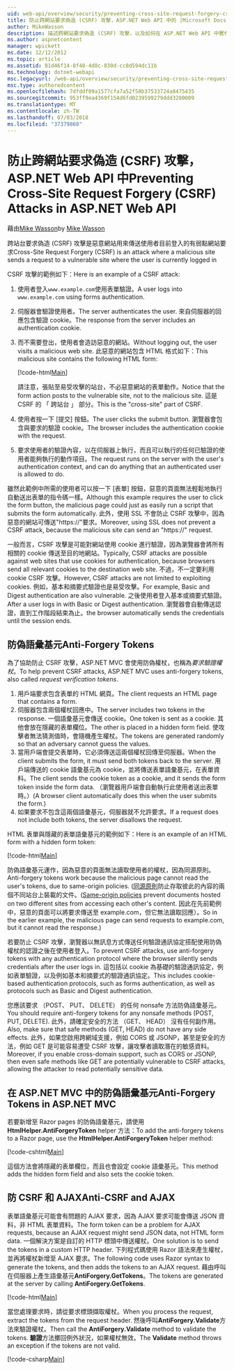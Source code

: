 ```yaml
---
uid: web-api/overview/security/preventing-cross-site-request-forgery-csrf-attacks
title: 防止跨網站要求偽造 (CSRF) 攻擊，ASP.NET Web API 中的 |Microsoft Docs
author: MikeWasson
description: 描述跨網站要求偽造 (CSRF) 攻擊，以及如何在 ASP.NET Web API 中實作防 CSRF 量值。
ms.author: aspnetcontent
manager: wpickett
ms.date: 12/12/2012
ms.topic: article
ms.assetid: 81d46f14-8f48-4d8c-830d-cc8d594dc11b
ms.technology: dotnet-webapi
msc.legacyurl: /web-api/overview/security/preventing-cross-site-request-forgery-csrf-attacks
msc.type: authoredcontent
ms.openlocfilehash: 7dfddf09a1577cfa7a52f58b37533724a8475435
ms.sourcegitcommit: 953ff9ea4369f154d6fd0239599279ddd3280009
ms.translationtype: MT
ms.contentlocale: zh-TW
ms.lasthandoff: 07/03/2018
ms.locfileid: "37379868"
---
```

<a name="preventing-cross-site-request-forgery-csrf-attacks-in-aspnet-web-api"></a><span data-ttu-id="e9be3-103">防止跨網站要求偽造 (CSRF) 攻擊，ASP.NET Web API 中</span><span class="sxs-lookup"><span data-stu-id="e9be3-103">Preventing Cross-Site Request Forgery (CSRF) Attacks in ASP.NET Web API</span></span>
====================
<span data-ttu-id="e9be3-104">藉由[Mike Wasson](https://github.com/MikeWasson)</span><span class="sxs-lookup"><span data-stu-id="e9be3-104">by [Mike Wasson](https://github.com/MikeWasson)</span></span>

<span data-ttu-id="e9be3-105">跨站台要求偽造 (CSRF) 攻擊是惡意網站用來傳送使用者目前登入的有弱點網站要求</span><span class="sxs-lookup"><span data-stu-id="e9be3-105">Cross-Site Request Forgery (CSRF) is an attack where a malicious site sends a request to a vulnerable site where the user is currently logged in</span></span>

<span data-ttu-id="e9be3-106">CSRF 攻擊的範例如下：</span><span class="sxs-lookup"><span data-stu-id="e9be3-106">Here is an example of a CSRF attack:</span></span>

1. <span data-ttu-id="e9be3-107">使用者登入`www.example.com`使用表單驗證。</span><span class="sxs-lookup"><span data-stu-id="e9be3-107">A user logs into `www.example.com` using forms authentication.</span></span>
2. <span data-ttu-id="e9be3-108">伺服器會驗證使用者。</span><span class="sxs-lookup"><span data-stu-id="e9be3-108">The server authenticates the user.</span></span> <span data-ttu-id="e9be3-109">來自伺服器的回應包含驗證 cookie。</span><span class="sxs-lookup"><span data-stu-id="e9be3-109">The response from the server includes an authentication cookie.</span></span>
3. <span data-ttu-id="e9be3-110">而不需要登出，使用者會造訪惡意的網站。</span><span class="sxs-lookup"><span data-stu-id="e9be3-110">Without logging out, the user visits a malicious web site.</span></span> <span data-ttu-id="e9be3-111">此惡意的網站包含 HTML 格式如下：</span><span class="sxs-lookup"><span data-stu-id="e9be3-111">This malicious site contains the following HTML form:</span></span> 

    [!code-html[Main](preventing-cross-site-request-forgery-csrf-attacks/samples/sample1.html)]

    <span data-ttu-id="e9be3-112">請注意，張貼至易受攻擊的站台，不必惡意網站的表單動作。</span><span class="sxs-lookup"><span data-stu-id="e9be3-112">Notice that the form action posts to the vulnerable site, not to the malicious site.</span></span> <span data-ttu-id="e9be3-113">這是 CSRF 的 「 跨站台 」 部分。</span><span class="sxs-lookup"><span data-stu-id="e9be3-113">This is the "cross-site" part of CSRF.</span></span>
4. <span data-ttu-id="e9be3-114">使用者按一下 [提交] 按鈕。</span><span class="sxs-lookup"><span data-stu-id="e9be3-114">The user clicks the submit button.</span></span> <span data-ttu-id="e9be3-115">瀏覽器會包含與要求的驗證 cookie。</span><span class="sxs-lookup"><span data-stu-id="e9be3-115">The browser includes the authentication cookie with the request.</span></span>
5. <span data-ttu-id="e9be3-116">要求使用者的驗證內容，以在伺服器上執行，而且可以執行的任何已驗證的使用者能夠執行的動作項目。</span><span class="sxs-lookup"><span data-stu-id="e9be3-116">The request runs on the server with the user's authentication context, and can do anything that an authenticated user is allowed to do.</span></span>

<span data-ttu-id="e9be3-117">雖然此範例中所需的使用者可以按一下 [表單] 按鈕，惡意的頁面無法輕鬆地執行自動送出表單的指令碼一樣。</span><span class="sxs-lookup"><span data-stu-id="e9be3-117">Although this example requires the user to click the form button, the malicious page could just as easily run a script that submits the form automatically.</span></span> <span data-ttu-id="e9be3-118">此外，使用 SSL 不會防止 CSRF 攻擊中，因為惡意的網站可傳送"https://"要求。</span><span class="sxs-lookup"><span data-stu-id="e9be3-118">Moreover, using SSL does not prevent a CSRF attack, because the malicious site can send an "https://" request.</span></span>

<span data-ttu-id="e9be3-119">一般而言，CSRF 攻擊是可能對網站使用 cookie 進行驗證，因為瀏覽器會將所有相關的 cookie 傳送至目的地網站。</span><span class="sxs-lookup"><span data-stu-id="e9be3-119">Typically, CSRF attacks are possible against web sites that use cookies for authentication, because browsers send all relevant cookies to the destination web site.</span></span> <span data-ttu-id="e9be3-120">不過，不一定要利用 cookie CSRF 攻擊。</span><span class="sxs-lookup"><span data-stu-id="e9be3-120">However, CSRF attacks are not limited to exploiting cookies.</span></span> <span data-ttu-id="e9be3-121">例如，基本和摘要式驗證也是易受攻擊。</span><span class="sxs-lookup"><span data-stu-id="e9be3-121">For example, Basic and Digest authentication are also vulnerable.</span></span> <span data-ttu-id="e9be3-122">之後使用者登入基本或摘要式驗證。</span><span class="sxs-lookup"><span data-stu-id="e9be3-122">After a user logs in with Basic or Digest authentication.</span></span> <span data-ttu-id="e9be3-123">瀏覽器會自動傳送認證，直到工作階段結束為止。</span><span class="sxs-lookup"><span data-stu-id="e9be3-123">the browser automatically sends the credentials until the session ends.</span></span>

## <a name="anti-forgery-tokens"></a><span data-ttu-id="e9be3-124">防偽語彙基元</span><span class="sxs-lookup"><span data-stu-id="e9be3-124">Anti-Forgery Tokens</span></span>

<span data-ttu-id="e9be3-125">為了協助防止 CSRF 攻擊，ASP.NET MVC 會使用防偽權杖，也稱為*要求驗證權杖*。</span><span class="sxs-lookup"><span data-stu-id="e9be3-125">To help prevent CSRF attacks, ASP.NET MVC uses anti-forgery tokens, also called *request verification tokens*.</span></span>

1. <span data-ttu-id="e9be3-126">用戶端要求包含表單的 HTML 網頁。</span><span class="sxs-lookup"><span data-stu-id="e9be3-126">The client requests an HTML page that contains a form.</span></span>
2. <span data-ttu-id="e9be3-127">伺服器包含兩個權杖回應中。</span><span class="sxs-lookup"><span data-stu-id="e9be3-127">The server includes two tokens in the response.</span></span> <span data-ttu-id="e9be3-128">一個語彙基元會傳送 cookie。</span><span class="sxs-lookup"><span data-stu-id="e9be3-128">One token is sent as a cookie.</span></span> <span data-ttu-id="e9be3-129">其他會放在隱藏的表單欄位。</span><span class="sxs-lookup"><span data-stu-id="e9be3-129">The other is placed in a hidden form field.</span></span> <span data-ttu-id="e9be3-130">使攻擊者無法猜測值時，會隨機產生權杖。</span><span class="sxs-lookup"><span data-stu-id="e9be3-130">The tokens are generated randomly so that an adversary cannot guess the values.</span></span>
3. <span data-ttu-id="e9be3-131">當用戶端會提交表單時，它必須傳送這兩個權杖回傳至伺服器。</span><span class="sxs-lookup"><span data-stu-id="e9be3-131">When the client submits the form, it must send both tokens back to the server.</span></span> <span data-ttu-id="e9be3-132">用戶端傳送的 cookie 語彙基元為 cookie，並將傳送表單語彙基元，在表單資料。</span><span class="sxs-lookup"><span data-stu-id="e9be3-132">The client sends the cookie token as a cookie, and it sends the form token inside the form data.</span></span> <span data-ttu-id="e9be3-133">（瀏覽器用戶端會自動執行此使用者送出表單時。）</span><span class="sxs-lookup"><span data-stu-id="e9be3-133">(A browser client automatically does this when the user submits the form.)</span></span>
4. <span data-ttu-id="e9be3-134">如果要求不包含這兩個語彙基元，伺服器就不允許要求。</span><span class="sxs-lookup"><span data-stu-id="e9be3-134">If a request does not include both tokens, the server disallows the request.</span></span>

<span data-ttu-id="e9be3-135">HTML 表單與隱藏的表單語彙基元的範例如下：</span><span class="sxs-lookup"><span data-stu-id="e9be3-135">Here is an example of an HTML form with a hidden form token:</span></span>

[!code-html[Main](preventing-cross-site-request-forgery-csrf-attacks/samples/sample2.html)]

<span data-ttu-id="e9be3-136">防偽語彙基元運作，因為惡意的頁面無法讀取使用者的權杖，因為同源原則。</span><span class="sxs-lookup"><span data-stu-id="e9be3-136">Anti-forgery tokens work because the malicious page cannot read the user's tokens, due to same-origin policies.</span></span> <span data-ttu-id="e9be3-137">([同源原則](http://www.w3.org/Security/wiki/Same_Origin_Policy)防止存取彼此的內容的兩個不同站台上裝載的文件。</span><span class="sxs-lookup"><span data-stu-id="e9be3-137">([Same-origin policies](http://www.w3.org/Security/wiki/Same_Origin_Policy) prevent documents hosted on two different sites from accessing each other's content.</span></span> <span data-ttu-id="e9be3-138">因此在先前範例中，惡意的頁面可以將要求傳送至 example.com，但它無法讀取回應）。</span><span class="sxs-lookup"><span data-stu-id="e9be3-138">So in the earlier example, the malicious page can send requests to example.com, but it cannot read the response.)</span></span>

<span data-ttu-id="e9be3-139">若要防止 CSRF 攻擊，瀏覽器以無訊息方式傳送任何驗證通訊協定搭配使用防偽權杖的認證之後在使用者登入。</span><span class="sxs-lookup"><span data-stu-id="e9be3-139">To prevent CSRF attacks, use anti-forgery tokens with any authentication protocol where the browser silently sends credentials after the user logs in.</span></span> <span data-ttu-id="e9be3-140">這包括以 cookie 為基礎的驗證通訊協定，例如表單驗證，以及例如基本和摘要式的驗證通訊協定。</span><span class="sxs-lookup"><span data-stu-id="e9be3-140">This includes cookie-based authentication protocols, such as forms authentication, as well as protocols such as Basic and Digest authentication.</span></span>

<span data-ttu-id="e9be3-141">您應該要求 （POST、 PUT、 DELETE） 的任何 nonsafe 方法防偽語彙基元。</span><span class="sxs-lookup"><span data-stu-id="e9be3-141">You should require anti-forgery tokens for any nonsafe methods (POST, PUT, DELETE).</span></span> <span data-ttu-id="e9be3-142">此外，請確定安全的方法 （GET、 HEAD） 沒有任何副作用。</span><span class="sxs-lookup"><span data-stu-id="e9be3-142">Also, make sure that safe methods (GET, HEAD) do not have any side effects.</span></span> <span data-ttu-id="e9be3-143">此外，如果您啟用跨網域支援，例如 CORS 或 JSONP，甚至是安全的方法，例如 GET 是可能容易遭受 CSRF 攻擊，讓攻擊者讀取潛在的敏感資料。</span><span class="sxs-lookup"><span data-stu-id="e9be3-143">Moreover, if you enable cross-domain support, such as CORS or JSONP, then even safe methods like GET are potentially vulnerable to CSRF attacks, allowing the attacker to read potentially sensitive data.</span></span>

## <a name="anti-forgery-tokens-in-aspnet-mvc"></a><span data-ttu-id="e9be3-144">在 ASP.NET MVC 中的防偽語彙基元</span><span class="sxs-lookup"><span data-stu-id="e9be3-144">Anti-Forgery Tokens in ASP.NET MVC</span></span>

<span data-ttu-id="e9be3-145">若要新增至 Razor pages 的防偽語彙基元，請使用**HtmlHelper.AntiForgeryToken** helper 方法：</span><span class="sxs-lookup"><span data-stu-id="e9be3-145">To add the anti-forgery tokens to a Razor page, use the **HtmlHelper.AntiForgeryToken** helper method:</span></span>

[!code-cshtml[Main](preventing-cross-site-request-forgery-csrf-attacks/samples/sample3.cshtml)]

<span data-ttu-id="e9be3-146">這個方法會將隱藏的表單欄位，而且也會設定 cookie 語彙基元。</span><span class="sxs-lookup"><span data-stu-id="e9be3-146">This method adds the hidden form field and also sets the cookie token.</span></span>

## <a name="anti-csrf-and-ajax"></a><span data-ttu-id="e9be3-147">防 CSRF 和 AJAX</span><span class="sxs-lookup"><span data-stu-id="e9be3-147">Anti-CSRF and AJAX</span></span>

<span data-ttu-id="e9be3-148">表單語彙基元可能會有問題的 AJAX 要求，因為 AJAX 要求可能會傳送 JSON 資料，非 HTML 表單資料。</span><span class="sxs-lookup"><span data-stu-id="e9be3-148">The form token can be a problem for AJAX requests, because an AJAX request might send JSON data, not HTML form data.</span></span> <span data-ttu-id="e9be3-149">一個解決方案是自訂的 HTTP 標頭中傳送權杖。</span><span class="sxs-lookup"><span data-stu-id="e9be3-149">One solution is to send the tokens in a custom HTTP header.</span></span> <span data-ttu-id="e9be3-150">下列程式碼使用 Razor 語法來產生權杖，並再將權杖新增至 AJAX 要求。</span><span class="sxs-lookup"><span data-stu-id="e9be3-150">The following code uses Razor syntax to generate the tokens, and then adds the tokens to an AJAX request.</span></span> <span data-ttu-id="e9be3-151">藉由呼叫在伺服器上產生語彙基元**AntiForgery.GetTokens**。</span><span class="sxs-lookup"><span data-stu-id="e9be3-151">The tokens are generated at the server by calling **AntiForgery.GetTokens**.</span></span>

[!code-html[Main](preventing-cross-site-request-forgery-csrf-attacks/samples/sample4.html)]

<span data-ttu-id="e9be3-152">當您處理要求時，請從要求標頭擷取權杖。</span><span class="sxs-lookup"><span data-stu-id="e9be3-152">When you process the request, extract the tokens from the request header.</span></span> <span data-ttu-id="e9be3-153">然後呼叫**AntiForgery.Validate**方法來驗證權杖。</span><span class="sxs-lookup"><span data-stu-id="e9be3-153">Then call the **AntiForgery.Validate** method to validate the tokens.</span></span> <span data-ttu-id="e9be3-154">**驗證**方法擲回例外狀況，如果權杖無效。</span><span class="sxs-lookup"><span data-stu-id="e9be3-154">The **Validate** method throws an exception if the tokens are not valid.</span></span>

[!code-csharp[Main](preventing-cross-site-request-forgery-csrf-attacks/samples/sample5.cs)]
